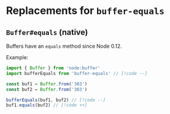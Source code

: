 # Replacements for `buffer-equals`

## `Buffer#equals` (native)

Buffers have an `equals` method since Node 0.12.

Example:

```ts
import { Buffer } from 'node:buffer'
import bufferEquals from 'buffer-equals' // [!code --]

const buf1 = Buffer.from('303')
const buf2 = Buffer.from('303')

bufferEquals(buf1, buf2) // [!code --]
buf1.equals(buf2) // [!code ++]
```
